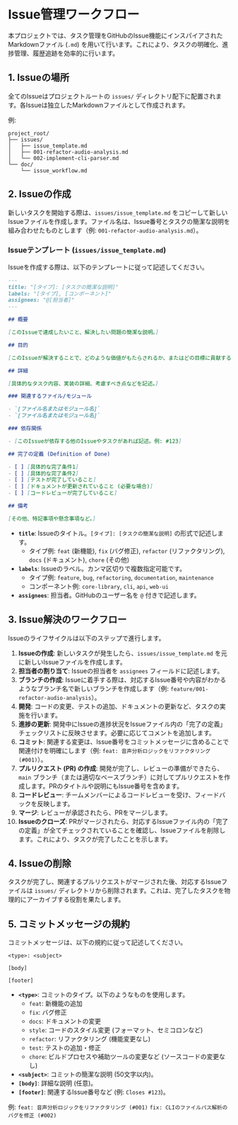 # Issue管理ワークフロー

本プロジェクトでは、タスク管理をGitHubのIssue機能にインスパイアされたMarkdownファイル (`.md`) を用いて行います。これにより、タスクの明確化、進捗管理、履歴追跡を効率的に行います。

## 1. Issueの場所

全てのIssueはプロジェクトルートの `issues/` ディレクトリ配下に配置されます。各Issueは独立したMarkdownファイルとして作成されます。

例:
```
project_root/
├── issues/
│   ├── issue_template.md
│   ├── 001-refactor-audio-analysis.md
│   └── 002-implement-cli-parser.md
└── doc/
    └── issue_workflow.md
```

## 2. Issueの作成

新しいタスクを開始する際は、`issues/issue_template.md` をコピーして新しいIssueファイルを作成します。ファイル名は、Issue番号とタスクの簡潔な説明を組み合わせたものとします（例: `001-refactor-audio-analysis.md`）。

### Issueテンプレート (`issues/issue_template.md`)

Issueを作成する際は、以下のテンプレートに従って記述してください。

```markdown
---
title: "[タイプ]: [タスクの簡潔な説明]"
labels: "[タイプ], [コンポーネント]"
assignees: "@[担当者]"
---

## 概要

[このIssueで達成したいこと、解決したい問題の簡潔な説明。]

## 目的

[このIssueが解決することで、どのような価値がもたらされるか、またはどの目標に貢献するか。]

## 詳細

[具体的なタスク内容、実装の詳細、考慮すべき点などを記述。]

### 関連するファイル/モジュール

- `[ファイル名またはモジュール名]`
- `[ファイル名またはモジュール名]`

### 依存関係

- [このIssueが依存する他のIssueやタスクがあれば記述。例: #123]

## 完了の定義 (Definition of Done)

- [ ] [具体的な完了条件1]
- [ ] [具体的な完了条件2]
- [ ] [テストが完了していること]
- [ ] [ドキュメントが更新されていること (必要な場合)]
- [ ] [コードレビューが完了していること]

## 備考

[その他、特記事項や懸念事項など。]
```

- **`title`**: Issueのタイトル。`[タイプ]: [タスクの簡潔な説明]` の形式で記述します。
    - タイプ例: `feat` (新機能), `fix` (バグ修正), `refactor` (リファクタリング), `docs` (ドキュメント), `chore` (その他)
- **`labels`**: Issueのラベル。カンマ区切りで複数指定可能です。
    - タイプ例: `feature`, `bug`, `refactoring`, `documentation`, `maintenance`
    - コンポーネント例: `core-library`, `cli`, `api`, `web-ui`
- **`assignees`**: 担当者。GitHubのユーザー名を `@` 付きで記述します。

## 3. Issue解決のワークフロー

Issueのライフサイクルは以下のステップで進行します。

1.  **Issueの作成**: 新しいタスクが発生したら、`issues/issue_template.md` を元に新しいIssueファイルを作成します。
2.  **担当者の割り当て**: Issueの担当者を `assignees` フィールドに記述します。
3.  **ブランチの作成**: Issueに着手する際は、対応するIssue番号や内容がわかるようなブランチ名で新しいブランチを作成します（例: `feature/001-refactor-audio-analysis`）。
4.  **開発**: コードの変更、テストの追加、ドキュメントの更新など、タスクの実施を行います。
5.  **進捗の更新**: 開発中にIssueの進捗状況をIssueファイル内の「完了の定義」チェックリストに反映させます。必要に応じてコメントを追加します。
6.  **コミット**: 関連する変更は、Issue番号をコミットメッセージに含めることで関連付けを明確にします（例: `feat: 音声分析ロジックをリファクタリング (#001)`）。
7.  **プルリクエスト (PR) の作成**: 開発が完了し、レビューの準備ができたら、`main` ブランチ（または適切なベースブランチ）に対してプルリクエストを作成します。PRのタイトルや説明にもIssue番号を含めます。
8.  **コードレビュー**: チームメンバーによるコードレビューを受け、フィードバックを反映します。
9.  **マージ**: レビューが承認されたら、PRをマージします。
10. **Issueのクローズ**: PRがマージされたら、対応するIssueファイル内の「完了の定義」が全てチェックされていることを確認し、Issueファイルを削除します。これにより、タスクが完了したことを示します。

## 4. Issueの削除

タスクが完了し、関連するプルリクエストがマージされた後、対応するIssueファイルは `issues/` ディレクトリから削除されます。これは、完了したタスクを物理的にアーカイブする役割を果たします。

## 5. コミットメッセージの規約

コミットメッセージは、以下の規約に従って記述してください。

```
<type>: <subject>

[body]

[footer]
```

- **`<type>`**: コミットのタイプ。以下のようなものを使用します。
    - `feat`: 新機能の追加
    - `fix`: バグ修正
    - `docs`: ドキュメントの変更
    - `style`: コードのスタイル変更 (フォーマット、セミコロンなど)
    - `refactor`: リファクタリング (機能変更なし)
    - `test`: テストの追加・修正
    - `chore`: ビルドプロセスや補助ツールの変更など (ソースコードの変更なし)
- **`<subject>`**: コミットの簡潔な説明 (50文字以内)。
- **`[body]`**: 詳細な説明 (任意)。
- **`[footer]`**: 関連するIssue番号など (例: `Closes #123`)。

例:
`feat: 音声分析ロジックをリファクタリング (#001)`
`fix: CLIのファイルパス解析のバグを修正 (#002)`
